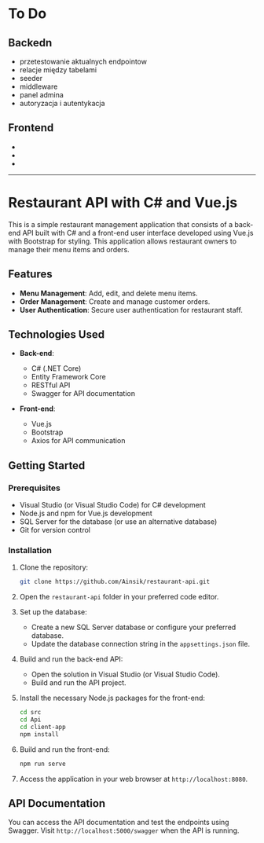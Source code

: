 # To Do

## Backedn
- przetestowanie aktualnych endpointow
- relacje między tabelami
- seeder
- middleware
- panel admina
- autoryzacja i autentykacja

## Frontend
- 
-
-


---
# Restaurant API with C# and Vue.js

This is a simple restaurant management application that consists of a back-end API built with C# and a front-end user interface developed using Vue.js with Bootstrap for styling. This application allows restaurant owners to manage their menu items and orders.

## Features

- **Menu Management**: Add, edit, and delete menu items.
- **Order Management**: Create and manage customer orders.
- **User Authentication**: Secure user authentication for restaurant staff.

## Technologies Used

- **Back-end**:
  - C# (.NET Core)
  - Entity Framework Core
  - RESTful API
  - Swagger for API documentation

- **Front-end**:
  - Vue.js
  - Bootstrap
  - Axios for API communication

## Getting Started

### Prerequisites

- Visual Studio (or Visual Studio Code) for C# development
- Node.js and npm for Vue.js development
- SQL Server for the database (or use an alternative database)
- Git for version control

### Installation

1. Clone the repository:

   ```bash
   git clone https://github.com/Ainsik/restaurant-api.git
   ```

2. Open the `restaurant-api` folder in your preferred code editor.

3. Set up the database:
   - Create a new SQL Server database or configure your preferred database.
   - Update the database connection string in the `appsettings.json` file.

4. Build and run the back-end API:
   - Open the solution in Visual Studio (or Visual Studio Code).
   - Build and run the API project.

5. Install the necessary Node.js packages for the front-end:

   ```bash
   cd src
   cd Api
   cd client-app
   npm install
   ```

6. Build and run the front-end:

   ```bash
   npm run serve
   ```

7. Access the application in your web browser at `http://localhost:8080`.

## API Documentation

You can access the API documentation and test the endpoints using Swagger. Visit `http://localhost:5000/swagger` when the API is running.

